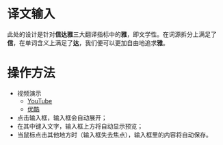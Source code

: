 # 译文输入



此处的设计是针对**信达雅**三大翻译指标中的**雅**，即文学性。在词源拆分上满足了**信**，在单词含义上满足了**达**，我们便可以更加自由地追求**雅**。

# 操作方法
- 视频演示    
  - [YouTube](https://youtu.be/Pd1W0fPi9Ks "按住Ctrl键点开")    
  - [优酷](https://v.youku.com/v_show/id_XNDgxMjU5NDIwMA==.html "按住Ctrl键点开")
- 点击输入框，输入框会自动展开；
- 在其中键入文字，输入框上方将自动显示预览；
- 当鼠标点击其他地方时（输入框失去焦点），输入框里的内容将自动保存。